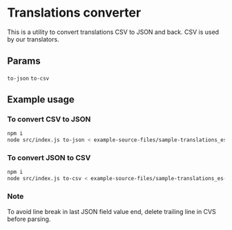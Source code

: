 # Translations converter

This is a utility to convert translations CSV to JSON and back. CSV is used by our translators.

## Params
`to-json`
`to-csv`

## Example usage

### To convert CSV to JSON 
```bash
npm i
node src/index.js to-json < example-source-files/sample-translations_es-LA.csv > example-source-files/sample-translations_es-LA.json
```

### To convert JSON to CSV 
```bash
npm i
node src/index.js to-csv < example-source-files/sample-translations_es-LA.json > example-source-files/sample-translations_es-LA.csv
```

### Note

To avoid line break in last JSON field value end, delete trailing line in CVS before parsing.
